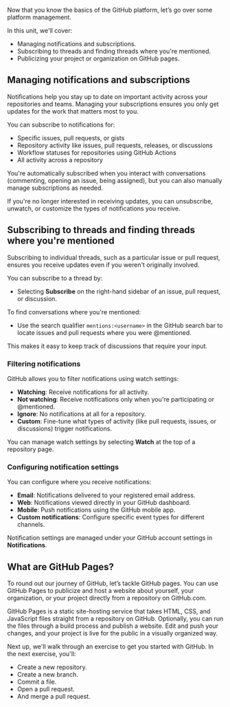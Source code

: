 Now that you know the basics of the GitHub platform, let’s go over some platform management.

In this unit, we'll cover:

- Managing notifications and subscriptions.
- Subscribing to threads and finding threads where you're mentioned.
- Publicizing your project or organization on GitHub pages.

## Managing notifications and subscriptions

Notifications help you stay up to date on important activity across your repositories and teams. Managing your subscriptions ensures you only get updates for the work that matters most to you.

You can subscribe to notifications for:

- Specific issues, pull requests, or gists
- Repository activity like issues, pull requests, releases, or discussions
- Workflow statuses for repositories using GitHub Actions
- All activity across a repository

You're automatically subscribed when you interact with conversations (commenting, opening an issue, being assigned), but you can also manually manage subscriptions as needed.

If you're no longer interested in receiving updates, you can unsubscribe, unwatch, or customize the types of notifications you receive.

## Subscribing to threads and finding threads where you're mentioned

Subscribing to individual threads, such as a particular issue or pull request, ensures you receive updates even if you weren't originally involved.

You can subscribe to a thread by:

- Selecting **Subscribe** on the right-hand sidebar of an issue, pull request, or discussion.

To find conversations where you're mentioned:

- Use the search qualifier `mentions:<username>` in the GitHub search bar to locate issues and pull requests where you were @mentioned.

This makes it easy to keep track of discussions that require your input.

### Filtering notifications

GitHub allows you to filter notifications using watch settings:

- **Watching**: Receive notifications for all activity.
- **Not watching**: Receive notifications only when you're participating or @mentioned.
- **Ignore**: No notifications at all for a repository.
- **Custom**: Fine-tune what types of activity (like pull requests, issues, or discussions) trigger notifications.

You can manage watch settings by selecting **Watch** at the top of a repository page.

### Configuring notification settings

You can configure where you receive notifications:

- **Email**: Notifications delivered to your registered email address.
- **Web**: Notifications viewed directly in your GitHub dashboard.
- **Mobile**: Push notifications using the GitHub mobile app.
- **Custom notifications**: Configure specific event types for different channels.

Notification settings are managed under your GitHub account settings in **Notifications**.

## What are GitHub Pages?

To round out our journey of GitHub, let’s tackle GitHub pages. You can use GitHub Pages to publicize and host a website about yourself, your organization, or your project directly from a repository on GitHub.com.

GitHub Pages is a static site-hosting service that takes HTML, CSS, and JavaScript files straight from a repository on GitHub. Optionally, you can run the files through a build process and publish a website. Edit and push your changes, and your project is live for the public in a visually organized way.

Next up, we'll walk through an exercise to get you started with GitHub. In the next exercise, you'll:

- Create a new repository.
- Create a new branch.
- Commit a file.
- Open a pull request.
- And merge a pull request.
